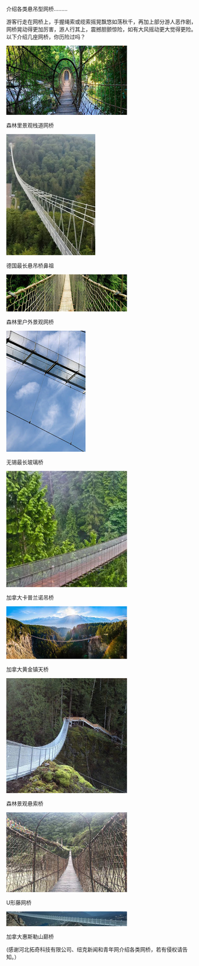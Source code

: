 介绍各类悬吊型网桥.........


游客行走在网桥上，手握绳索或缆索摇晃飘悠如荡秋千，再加上部分游人恶作剧，网桥晃动得更加厉害，游人行其上，震撼胆颤惊险，如有大风摇动更大觉得更险。以下介绍几座网桥，你历险过吗？


![介绍各类悬吊型网桥](https://github.com/ywangnccu/ywang/blob/main/images/NetBridge/NetBridge.jpg)

森林里景观栈道网桥


![介绍各类悬吊型网桥](https://github.com/ywangnccu/ywang/blob/main/images/NetBridge/NetBridgeGerman.jpg)

德国最长悬吊桥鼻祖


![介绍各类悬吊型网桥](https://github.com/ywangnccu/ywang/blob/main/images/NetBridge/NetBridge3.jpg)

森林里户外景观网桥


![介绍各类悬吊型网桥](https://github.com/ywangnccu/ywang/blob/main/images/NetBridge/NetBridgeGlass.jpg)

无锡最长玻璃桥


![介绍各类悬吊型网桥](https://github.com/ywangnccu/ywang/blob/main/images/NetBridge/NetBridgeCapilano.jpg)

加拿大卡普兰诺吊桥


![介绍各类悬吊型网桥](https://github.com/ywangnccu/ywang/blob/main/images/NetBridge/NetBridgeGoldenSky.jpg)

加拿大黄金镇天桥


![介绍各类悬吊型网桥](https://github.com/ywangnccu/ywang/blob/main/images/NetBridge/NetBridge1.jpg)

森林景观悬索桥


![介绍各类悬吊型网桥](https://github.com/ywangnccu/ywang/blob/main/images/NetBridge/NetBridgeU.jpg)

U形藤网桥


![介绍各类悬吊型网桥](https://github.com/ywangnccu/ywang/blob/main/images/NetBridge/NetBridgePeak.jpg)

加拿大惠斯勒山巅桥


(感谢河北拓奇科技有限公司、纽克新闻和青年网介绍各类网桥，若有侵权请告知。）

